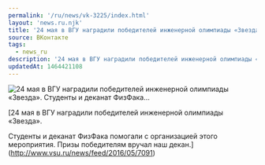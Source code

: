 ```yaml
---
permalink: '/ru/news/vk-3225/index.html'
layout: 'news.ru.njk'
title: '24 мая в ВГУ наградили победителей инженерной олимпиады «Звезда».    Студенты и деканат ФизФака…'
source: ВКонтакте
tags:
  - news_ru
description: '24 мая в ВГУ наградили победителей инженерной олимпиады «Звезда».    Студенты и деканат ФизФака…'
updatedAt: 1464421108
---
```

![24 мая в ВГУ наградили победителей инженерной олимпиады «Звезда».    Студенты и деканат ФизФака…](https://sun9-62.userapi.com/c636027/v636027484/101e2/_wEVh9lMycc.jpg)

[24 мая в ВГУ наградили победителей инженерной олимпиады «Звезда».

Студенты и деканат ФизФака помогали с организацией этого мероприятия. Призы победителям вручал наш декан.](http://www.vsu.ru/news/feed/2016/05/7091)
